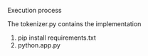 Execution process

The  tokenizer.py contains the implementation

1. pip install requirements.txt
2. python.app.py
